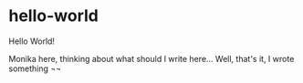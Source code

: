 # hello-world

Hello World!

Monika here, thinking about what should I write here... Well, that's it, I wrote something ¬¬
